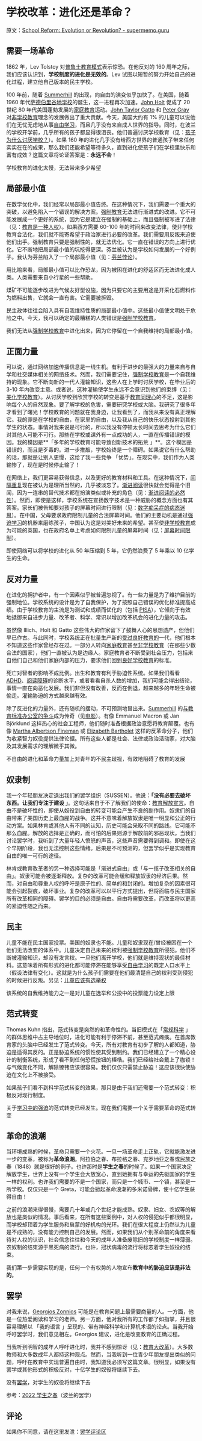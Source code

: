 # 学校改革：进化还是革命？

原文：[School Reform: Evolution or Revolution? - supermemo.guru](https://supermemo.guru/wiki/School_Reform:_Evolution_or_Revolution%3F)

## 需要一场革命

1862 年，Lev Tolstoy 对[普鲁士教育模式](https://supermemo.guru/wiki/Prussian_Model_of_Education)表示惊恐。在他反对的 160 周年之际，我们应该认识到，**学校制度的进化是无效的**。Lev 试图以短暂的努力开始自己的进化过程，建立他自己版本的民主学校。

100 年前，随着 [Summerhill](https://supermemo.guru/wiki/Summerhill) 的出现，向自由的演变似乎加快了。在美国，随着 1960 年代[萨德伯里谷地学校](https://supermemo.guru/wiki/Sudbury_Valley_School)的诞生，这一进程再次加速。[John Holt](https://supermemo.guru/wiki/John_Holt) 促成了 20 世纪 80 年代美国蓬勃发展的[家庭教育](https://supermemo.guru/wiki/Homeschooling)运动。[John Taylor Gatto](https://supermemo.guru/wiki/John_Taylor_Gatto) 和 [Peter Gray](https://supermemo.guru/wiki/Peter_Gray) 对[非学校教育](https://supermemo.guru/wiki/Unschooling)理念的发展做出了重大贡献。今天，美国大约有 1% 的儿童可以说他们在无忧无虑地从事[自由学习](https://supermemo.guru/wiki/Free_learning)，而且几乎没有来自成人世界的指导。同时，在波兰的学校开学前，几乎所有的孩子都显得很沮丧。他们普遍讨厌学校教育（见：[孩子为什么讨厌学校？](https://supermemo.guru/wiki/Why_kids_hate_school%3F)）。如果 160 年的进化几乎没有给西方世界的普通孩子带来任何实实在在的成果，那么我们还能希望等待多久，直到进化使孩子们在学校里快乐和富有成效？这篇文章将论证答案是：**永远不会**！

学校教育的进化太慢，无法带来多少希望

## 局部最小值

在数学优化中，我们经常以局部最小值告终。在这种情况下，我们需要一个重大的突破，以避免陷入一个错误的解决方案。[强制教育](https://supermemo.guru/wiki/Compulsory_school)无法进行渐进式的改进。它不可能发展成一个更好的系统，因为它是建立在强制的基础上，而且强制被写进了法律（见：[教育是一种人权](https://supermemo.guru/wiki/Education_as_a_human_right)）。如果西方需要 60-100 年的时间来改变法律，使非学校教育合法化，我们就不能寄希望于政治家进行必要的改革。我们需要用反叛来迫使他们出手。强制教育只要是强制性的，就无法优化。它一直在错误的方向上进行优化。它不断地把局部最小值的坑挖得更深。芬兰被认为是学校如何发展的一个好例子。我认为芬兰陷入了一个局部最小值（见：[芬兰悖论](https://supermemo.guru/wiki/Finnish_paradox)）。

用比喻来看，局部最小值可以比作恐龙，因为被困在进化的舒适区而无法进化成人类。人类需要来自小行星的一些帮助。

煤矿不可能逐步改进为气候友好型设施，因为只要它的主要用途是开采化石燃料作为燃料出售，它就会一直有害。它需要被拆毁。

民主政体往往会陷入具有自我维持性质的局部最小值中。这些最小值使文明处于危险之中。今天，我可以确定的最糟糕的人类错误是[强制学校教育](https://supermemo.guru/wiki/Compulsory_schooling)。

我们无法从[强制学校教育](https://supermemo.guru/wiki/Compulsory_schooling)中进化出来，因为它停留在一个自我维持的局部最小值。

## 正面力量

可以说，通过网络加速传播信息是一线生机。有利于进步的最强大的力量来自与自学和社交媒体相关的网络技术。然而，我们需要记住，[强制学校教育](https://supermemo.guru/wiki/Compulsory_schooling)是一个自我维持的现象。它不断向新的一代人灌输知识，这些人在上学时讨厌学校，在毕业后的 3-10 年内改变主意。或者说，这种灌输使学生永远不会意识到他们的束缚（见：[美化学校教育](https://supermemo.guru/wiki/Glorification_of_schooling)）。从讨厌学校到欣赏学校的转变是基于[教育同理心](https://supermemo.guru/wiki/Educational_empathy)的不足，这是影响每个人的自然现象。要了解学校的危害，需要研究学校或大脑。我研究了很多年才看到了曙光！学校教育的问题就在我身边，让我看到了，而我从来没有真正理解它。我的罪是在学校的自由，在家里的自由，以及我从自己的快乐状态投射到其他学生的状态。事情对我来说是可行的，所以我没有停顿太长时间去思考为什么它们对其他人可能不可行。那些在学校或课外有一点成功的人，一直在传播错误的模因。我的模因是**「多年的学校教育可能导致创新技术的拓荒 」**。这个模因是错误的，而且是歹毒的。进一步推敲，学校始终是一个障碍。如果说它有什么帮助的话，那就是让别人更慢，这给了我一些竞争 「优势」。在现实中，我们作为人类输惨了，现在是时候停止输了！

在网络上，我们更容易获得信息，以及更好的教育材料和工具。在这种情况下，[间隔重复](https://supermemo.guru/wiki/Spaced_repetition)现在被认为是理所当然的，几乎被淡忘了。[渐进阅读](https://supermemo.guru/wiki/Incremental_reading)很快就会觉得是个旧闻，因为一连串的替代技术都在扮演类似或补充的角色（见：[渐进阅读的必然性](https://supermemo.guru/wiki/Inevitability_of_incremental_reading)）。然而，即使是这样，学校系统在宣扬数字技术是一种威胁的概念方面也有其答案。家长们被告知要对孩子的屏幕时间进行限制（见：[数字痴呆症的病态迷思](https://supermemo.guru/wiki/The_morbid_myth_of_Digital_Dementia)）。在中国，父母要求政府限制儿童的合法屏幕时间。他们的主要动机是通过[强迫学习](https://supermemo.guru/wiki/Coercive_learning)的机器来磨练孩子，中国认为这是对美好未来的希望。甚至使[非学校教育](https://supermemo.guru/wiki/Unschooling)成为可能的英国，也在政府名单上考虑如何限制儿童的屏幕时间（见：[屏幕时间限制](https://supermemo.guru/wiki/Screentime_limits)）。

即使网络可以将学校的进化从 50 年压缩到 5 年，它仍然浪费了 5 年乘以 10 亿学生的生命。

## 反对力量

在进化的拥护者中，有一个因素似乎被普遍忽视了。有一些力量是为了维护目前的强制地位。学校系统的设计是为了自我保护，为了按照自己错误的优化标准提高成绩。由于学校教育的主流是为测试和成绩而优化的（包括 [PISA](https://supermemo.guru/wiki/PISA)），它倾向于有效地抵御来自进步力量、改革者、科学、常识以增加改革机会的进化力量的攻击。

虽然像 Illich、Holt 和 Gatto 这些伟大的作家留下了鼓舞人心的思想遗产，但他们早已作古。与此同时，学校系统正在批量生产新的[受过良好教育的](https://supermemo.guru/wiki/Well-schooled)一代，他们根本不知道这些作家曾经存在过。一部分人转向[家庭教育](https://supermemo.guru/wiki/Homeschooling)甚至[非学校教育](https://supermemo.guru/wiki/Unschooling)（在那些少数合法的国家），他们一直被认为是边缘人。家庭教育者不断受到社会压力，包括来自他们自己和他们家庭内部的压力，要求他们回到[良好学校教育](https://supermemo.guru/wiki/Well-schooled)的标准。

死亡对智者的影响不成比例。出生和教育有利于胁迫性系统。如果我们看看 [ADHD](https://supermemo.guru/wiki/ADHD)、[阅读障碍](https://supermemo.guru/wiki/Dyslexia)的诊断水平，或者看看自杀人数的增加，我们可能会得出结论，事情一直在向恶化发展。我们非但没有改善，反而在倒退，越来越多的年轻生命被偷走。灌输胁迫的方式越来越有效。

除了反进化的力量外，还有随机的摆动，不可预测地冒出来。[Summerhill](https://supermemo.guru/wiki/Summerhill) 的[与教育标准办公室的争斗](http://www.summerhillschool.co.uk/summerhills-fight.php)成为传奇（见[电影](https://youtube.com/watch?v=LJtFe6jSEQk)）。有像 Emmanuel Macron 或 Jan Björklund 这样热心的社会工程师，他们随时准备根据政治意愿将教育颠覆。也有像 [Martha Albertson Fineman](https://supermemo.guru/wiki/Martha_Albertson_Fineman) 或 [Elizabeth Bartholet](https://supermemo.guru/wiki/Elizabeth_Bartholet) 这样的反革命分子，他们为收紧智力奴役提供法律论据。所有这些人都是社会、法律或政治活动家，对大脑及其发展需求的理解微乎其微。

不自由的进化和革命力量加上对青年的不民主歧视，有效地阻碍了教育的发展

## 奴隶制

我一个年轻朋友决定退出我们的罢学组织（SUSSEN）。他说：**「没有必要去破坏东西。让我们专注于建设 」**。这句话来自于不了解我们的使命：[教育解放宣言](https://supermemo.guru/wiki/Declaration_of_Educational_Emancipation)。自由不是破坏性的，即使从奴役到自由的转变可能会产生不良的副作用。奴隶们的自由带来了美国历史上最血腥的战争。这并不意味着解放奴隶是唯一明显和公正的行动方案。如果林肯或其他人有不同的认知，历史可能会采取不同的路线。它可能不那么血腥。解放的选择是正确的，而可怕的后果则源于解放前的邪恶现状。当我们讨论罢学时，我听到了大量年轻人愤怒的声音，这些声音需要得到调和。即使在这个早期阶段，我也无法控制这些情绪。后果是不可预测的，但罢学似乎是实现教育自由的唯一可行的途径。

林肯或教育改革者的另一种选择可能是「渐进式自由」或「与一揽子改革相关的自由」。奴隶可能会被逐渐释放。复杂的改革可能会缓和释放奴隶的经济后果。然而，对自由和尊重人权的呼吁是原子性的、简单的和封闭的。增加复杂的因素很可能会引起裂痕，破坏事业。复杂的改革可以以平行方式提出，但将面临与民主国家所有改革相同的障碍。罢学的目的必须是自由。自由将需要改革，而改革将以更高的紧迫性随之而来。

## 民主

儿童不能在民主国家投票。美国的奴隶也不能。儿童和奴隶现在/曾经被困在一个他们无法改变的体系中。儿童决定自己未来的权利被[强制学校教育](https://supermemo.guru/wiki/Compulsory_schooling)所侵犯。他们不断被灌输知识，却没有发言权。一旦他们离开学校，他们就是维持现状的最佳材料。这意味着所有形式的进化都可能停滞在能够享受[自由学习](https://supermemo.guru/wiki/Free_learning)的既定人口水平上（假设法律有变化）。这就是为什么孩子们需要在他们最清楚自己的权利受到侵犯的时候进行反叛。另见：[儿童应该有选举权](https://supermemo.guru/wiki/Children_should_have_the_right_to_vote)

该系统的自我维持能力之一是对儿童在选举和公投中的投票能力设定上限

## 范式转变

Thomas Kuhn 指出，范式转变是突然的和革命性的。当旧模式在「[常规科学](https://en.wikipedia.org/wiki/Normal_science) 」的群体思维中占主导地位时，进化可能有利于停滞不前，甚至范式瘫痪。在首席教育家的头脑中已经发生了范式转变。今天，所有对教育有初步了解的人都知道，胁迫是适得其反的。正是胁迫系统的惯性使其受到制约。我们已经建立了一个精心设计的制衡系统，形成了看不到任何恐慌按钮的桎梏。我们已经给社会戴上了枷锁！与气候变化不同，解除镣铐应该很容易。我们仅仅只需禁止胁迫！这应该很快使胁迫在文化上不被接受。

如果孩子们看不到科学范式转变的效果，那只是由于我们还需要一个范式转变：积极反对现行制度。

关于[学习中的强迫](https://supermemo.guru/wiki/Coercion_in_learning)的范式转变已经发生。现在我们需要一个关于需要革命的范式转变

## 革命的浪潮

当环境成熟的时候，革命只需要一个火花。一旦一场革命走上正轨，它就能激发进一步的变革，被称为**革命浪潮**。阿拉伯之春、布拉格之春、克罗地亚之春或民族之春（1848）就是很好的例子。也许那时是**学生之春**的时候了。如果一个国家决定解放学生，世界上没有一个学生会大放宽心，直到她拥有与幸运的先驱国家的学生一样的权利。也许我们需要的不是一个国家，而只是一个城市、一个镇，甚至是一所学校。仅仅只是一个  Greta，可能会掀起革命浪潮的多米诺骨牌，使十亿学生获得自由！

之前的浪潮来得很慢，需要几十年或几个世纪才能成熟。奴隶、妇女、农奴等的解放也是类似的情况。事后看来，在所有这些案例中，对人权的侵犯似乎都很明显，而学校却顶着为学生服务和启蒙的好机构的光环。我们在很大程度上仍然认为儿童是不成熟的，没有能力控制自己的发展。然而，如果我们从个别革命前的角度来看待对人权的认识，社会信念往往和今天的成年人准备废除旧的学校制度一样薄弱。农奴制的结束源于黑死病的流行。也许，冠状病毒的流行将标志着学生奴役的结束。

我们第一步需要实现的是，任何一个有权势的人物宣布**教育中的胁迫应该是非法的**。

## 罢学

对我来说，[Georgios Zonnios](https://supermemo.guru/wiki/Georgios_Zonnios) 可能是在教育问题上最需要商量的人。一方面，他是一位热爱阅读和学习的老师。另一方面，他对我所有的工作都了如指掌，并且很容易理解以 「我的语言 」呈现的、带有神经科学和计算机术语的论点。当我开始呼吁罢学时，我们意见相左。Georgios 建议，进化是改变教育的正确过程。

当我听到明智的成年人呼吁进化时，我并不感到惊讶（见：[教育大改革](https://supermemo.guru/wiki/Grand_Education_Reform)）。大多数教师和大多数成年人都持这种观点。然而，当我听到一位青少年朋友提出类似的问题，呼吁在教育中实现普遍自由时，我知道我必须写这篇文章。很明显，如果没有罢学或其他形式的积极反对，十亿学生的奴役将继续下去。

没有[罢学](https://supermemo.guru/wiki/Student_Spring_2022)，对学生的奴役将继续下去

参考：[2022 学生之春](https://supermemo.guru/wiki/Student_Spring_2022)（波兰的罢学）

## 评论

如果你不同意，请在这里发泄：[罢学评论区](https://www.facebook.com/permalink.php?story_fbid=1557914834551913&id=743113572698714)